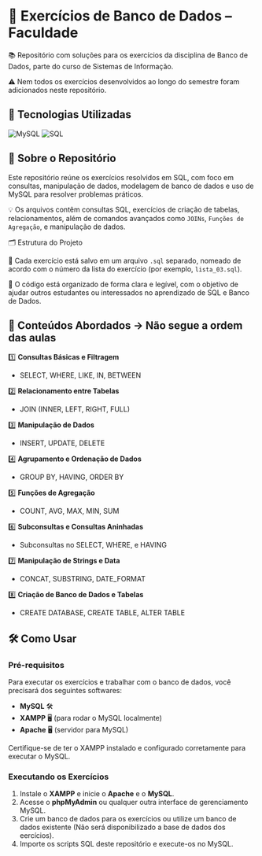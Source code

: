 # 💾 Exercícios de Banco de Dados – Faculdade

📚 Repositório com soluções para os exercícios da disciplina de Banco de Dados, parte do curso de Sistemas de Informação.

⚠️ Nem todos os exercícios desenvolvidos ao longo do semestre foram adicionados neste repositório.

## 🚀 Tecnologias Utilizadas

![MySQL](https://img.shields.io/badge/MySQL-00758F?style=for-the-badge&logo=mysql&logoColor=white)
![SQL](https://img.shields.io/badge/SQL-336791?style=for-the-badge&logo=sql&logoColor=white)

## 📘 Sobre o Repositório

Este repositório reúne os exercícios resolvidos em SQL, com foco em consultas, manipulação de dados, modelagem de banco de dados e uso de MySQL para resolver problemas práticos.

💡 Os arquivos contêm consultas SQL, exercícios de criação de tabelas, relacionamentos, além de comandos avançados como `JOINs`, `Funções de Agregação`, e manipulação de dados.

🗂️ Estrutura do Projeto

📄 Cada exercício está salvo em um arquivo `.sql` separado, nomeado de acordo com o número da lista do exercício (por exemplo, `lista_03.sql`).

📄 O código está organizado de forma clara e legível, com o objetivo de ajudar outros estudantes ou interessados no aprendizado de SQL e Banco de Dados.

## 🧠 Conteúdos Abordados -> Não segue a ordem das aulas

1️⃣ **Consultas Básicas e Filtragem**  
- SELECT, WHERE, LIKE, IN, BETWEEN

2️⃣ **Relacionamento entre Tabelas**  
- JOIN (INNER, LEFT, RIGHT, FULL)

3️⃣ **Manipulação de Dados**  
- INSERT, UPDATE, DELETE

4️⃣ **Agrupamento e Ordenação de Dados**  
- GROUP BY, HAVING, ORDER BY

5️⃣ **Funções de Agregação**  
- COUNT, AVG, MAX, MIN, SUM

6️⃣ **Subconsultas e Consultas Aninhadas**  
- Subconsultas no SELECT, WHERE, e HAVING

7️⃣ **Manipulação de Strings e Data**  
- CONCAT, SUBSTRING, DATE_FORMAT

8️⃣ **Criação de Banco de Dados e Tabelas**  
- CREATE DATABASE, CREATE TABLE, ALTER TABLE

## 🛠️ Como Usar

### Pré-requisitos

Para executar os exercícios e trabalhar com o banco de dados, você precisará dos seguintes softwares:

- **MySQL** 🛠️
- **XAMPP** 🖥️ (para rodar o MySQL localmente)
- **Apache** 🖥️ (servidor para MySQL)
  
Certifique-se de ter o XAMPP instalado e configurado corretamente para executar o MySQL.

### Executando os Exercícios

1. Instale o **XAMPP** e inicie o **Apache** e o **MySQL**.
2. Acesse o **phpMyAdmin** ou qualquer outra interface de gerenciamento MySQL.
3. Crie um banco de dados para os exercícios ou utilize um banco de dados existente (Não será disponibilizado a base de dados dos eercícios).
4. Importe os scripts SQL deste repositório e execute-os no MySQL.

